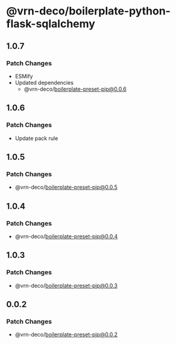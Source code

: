 # @vrn-deco/boilerplate-python-flask-sqlalchemy

## 1.0.7

### Patch Changes

- ESMify
- Updated dependencies
  - @vrn-deco/boilerplate-preset-pip@0.0.6

## 1.0.6

### Patch Changes

- Update pack rule

## 1.0.5

### Patch Changes

- @vrn-deco/boilerplate-preset-pip@0.0.5

## 1.0.4

### Patch Changes

- @vrn-deco/boilerplate-preset-pip@0.0.4

## 1.0.3

### Patch Changes

- @vrn-deco/boilerplate-preset-pip@0.0.3

## 0.0.2

### Patch Changes

- @vrn-deco/boilerplate-preset-pip@0.0.2
